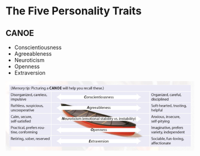 # The Five Personality Traits

## CANOE

* Conscientiousness
* Agreeableness 
* Neuroticism 
* Openness
* Extraversion 

![](assets/images/canoe.png)